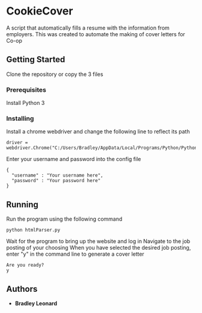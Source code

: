 # CookieCover

A script that automatically fills a resume with the information from employers. This was created to automate the making of cover letters for Co-op

## Getting Started

Clone the repository or copy the 3 files

### Prerequisites

Install Python 3

### Installing

Install a chrome webdriver and change the following line to reflect its path

```
driver = webdriver.Chrome("C:/Users/Bradley/AppData/Local/Programs/Python/Python35/Scripts/chromedriver.exe")
```

Enter your username and password into the config file

```
{
  "username" : "Your username here",
  "password" : "Your password here"
}
```

## Running
Run the program using the following command

```
python htmlParser.py
```

Wait for the program to bring up the website and log in
Navigate to the job posting of your choosing
When you have selected the desired job posting, enter "y" in the command line to generate a cover letter

```
Are you ready?
y
```

## Authors

* **Bradley Leonard**
